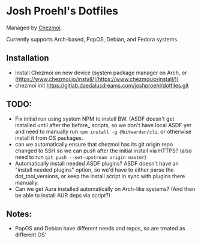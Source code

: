 # Josh Proehl's Dotfiles

Managed by [Chezmoi](https://www.chezmoi.io).

Currently supports Arch-based, PopOS, Debian, and Fedora systems.

## Installation
- Install Chezmoi on new device (system package manager on Arch, or [https://www.chezmoi.io/install/](https://www.chezmoi.io/install/)) 
- chezmoi init https://gitlab.daedalusdreams.com/joshproehl/dotfiles.git


## TODO: 
- Fix initial run using system NPM to install BW. (ASDF doesn't get installed until after the before_ scripts, so we don't have local ASDF yet and need to manually run `npm install -g @bitwarden/cli`, or otherwise install it from OS packages.
- can we automatically ensure that chezmoi has its git origin repo changed to SSH so we can push after the initial install via HTTPS? (also need to run `git push --set-upstream origin master`)
- Automatically install needed ASDF plugins? ASDF doesn't have an "install needed plugins" option, so we'd have to either parse the dot_tool_versions, or keep the install script in sync with plugins there manually.
- Can we get Aura installed automatically on Arch-like systems? (And then be able to install AUR deps via script?)


## Notes:
- PopOS and Debian have different needs and repos, so are treated as different OS'
